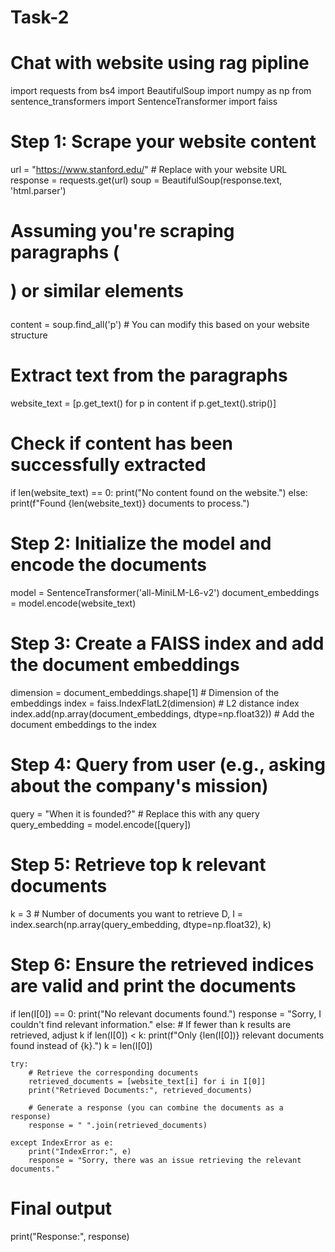 # Task-2
# Chat with website using rag pipline
import requests
from bs4 import BeautifulSoup
import numpy as np
from sentence_transformers import SentenceTransformer
import faiss

# Step 1: Scrape your website content
url = "https://www.stanford.edu/"  # Replace with your website URL
response = requests.get(url)
soup = BeautifulSoup(response.text, 'html.parser')

# Assuming you're scraping paragraphs (<p>) or similar elements
content = soup.find_all('p')  # You can modify this based on your website structure

# Extract text from the paragraphs
website_text = [p.get_text() for p in content if p.get_text().strip()]

# Check if content has been successfully extracted
if len(website_text) == 0:
    print("No content found on the website.")
else:
    print(f"Found {len(website_text)} documents to process.")

# Step 2: Initialize the model and encode the documents
model = SentenceTransformer('all-MiniLM-L6-v2')
document_embeddings = model.encode(website_text)

# Step 3: Create a FAISS index and add the document embeddings
dimension = document_embeddings.shape[1]  # Dimension of the embeddings
index = faiss.IndexFlatL2(dimension)  # L2 distance index
index.add(np.array(document_embeddings, dtype=np.float32))  # Add the document embeddings to the index

# Step 4: Query from user (e.g., asking about the company's mission)
query = "When it is founded?"  # Replace this with any query
query_embedding = model.encode([query])

# Step 5: Retrieve top k relevant documents
k = 3  # Number of documents you want to retrieve
D, I = index.search(np.array(query_embedding, dtype=np.float32), k)

# Step 6: Ensure the retrieved indices are valid and print the documents
if len(I[0]) == 0:
    print("No relevant documents found.")
    response = "Sorry, I couldn't find relevant information."
else:
    # If fewer than k results are retrieved, adjust k
    if len(I[0]) < k:
        print(f"Only {len(I[0])} relevant documents found instead of {k}.")
        k = len(I[0])

    try:
        # Retrieve the corresponding documents
        retrieved_documents = [website_text[i] for i in I[0]]
        print("Retrieved Documents:", retrieved_documents)

        # Generate a response (you can combine the documents as a response)
        response = " ".join(retrieved_documents)

    except IndexError as e:
        print("IndexError:", e)
        response = "Sorry, there was an issue retrieving the relevant documents."

# Final output
print("Response:", response)
